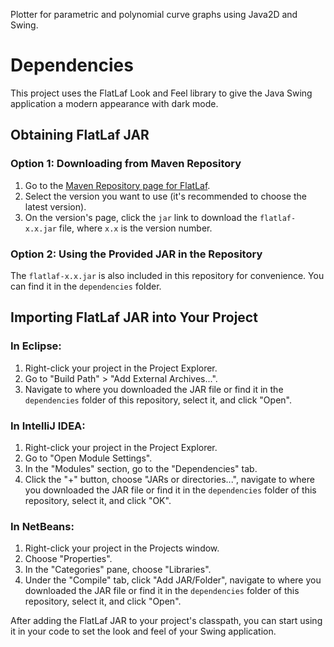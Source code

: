 Plotter for parametric and polynomial curve graphs using Java2D and Swing.

# Dependencies

This project uses the FlatLaf Look and Feel library to give the Java Swing application a modern appearance with dark mode.

## Obtaining FlatLaf JAR

### Option 1: Downloading from Maven Repository

1. Go to the [Maven Repository page for FlatLaf](https://mvnrepository.com/artifact/com.formdev/flatlaf).
2. Select the version you want to use (it's recommended to choose the latest version).
3. On the version's page, click the `jar` link to download the `flatlaf-x.x.jar` file, where `x.x` is the version number.

### Option 2: Using the Provided JAR in the Repository

The `flatlaf-x.x.jar` is also included in this repository for convenience. You can find it in the `dependencies` folder.

## Importing FlatLaf JAR into Your Project

### In Eclipse:

1. Right-click your project in the Project Explorer.
2. Go to "Build Path" > "Add External Archives...".
3. Navigate to where you downloaded the JAR file or find it in the `dependencies` folder of this repository, select it, and click "Open".

### In IntelliJ IDEA:

1. Right-click your project in the Project Explorer.
2. Go to "Open Module Settings".
3. In the "Modules" section, go to the "Dependencies" tab.
4. Click the "+" button, choose "JARs or directories...", navigate to where you downloaded the JAR file or find it in the `dependencies` folder of this repository, select it, and click "OK".

### In NetBeans:

1. Right-click your project in the Projects window.
2. Choose "Properties".
3. In the "Categories" pane, choose "Libraries".
4. Under the "Compile" tab, click "Add JAR/Folder", navigate to where you downloaded the JAR file or find it in the `dependencies` folder of this repository, select it, and click "Open".

After adding the FlatLaf JAR to your project's classpath, you can start using it in your code to set the look and feel of your Swing application.
